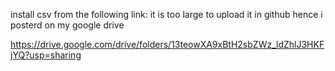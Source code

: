 install csv from the following link: it is too large to upload it in github hence i posterd on my google drive

https://drive.google.com/drive/folders/13teowXA9xBtH2sbZWz_ldZhlJ3HKFjYQ?usp=sharing